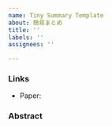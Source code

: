 ```yaml
---
name: Tiny Summary Template
about: 簡易まとめ
title: ''
labels: ''
assignees: ''

---
```


### Links
- Paper: 

### Abstract
